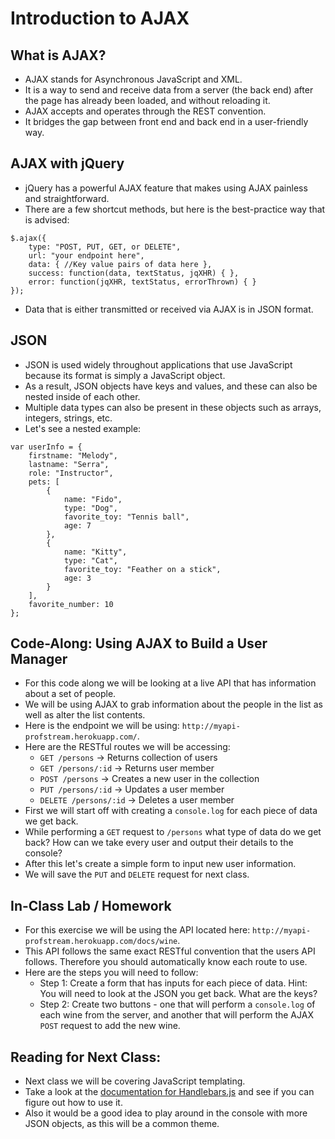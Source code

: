# Introduction to AJAX

## What is AJAX?
- AJAX stands for Asynchronous JavaScript and XML.
- It is a way to send and receive data from a server (the back end) after the page has already been loaded, and without reloading it.
- AJAX accepts and operates through the REST convention.
- It bridges the gap between front end and back end in a user-friendly way.

## AJAX with jQuery
- jQuery has a powerful AJAX feature that makes using AJAX painless and straightforward.
- There are a few shortcut methods, but here is the best-practice way that is advised:

```
$.ajax({
	type: "POST, PUT, GET, or DELETE",
	url: "your endpoint here",
	data: { //Key value pairs of data here },
	success: function(data, textStatus, jqXHR) { },
	error: function(jqXHR, textStatus, errorThrown) { }
});
```

- Data that is either transmitted or received via AJAX is in JSON format.

## JSON
- JSON is used widely throughout applications that use JavaScript because its format is simply a JavaScript object.
- As a result, JSON objects have keys and values, and these can also be nested inside of each other.
- Multiple data types can also be present in these objects such as arrays, integers, strings, etc.
- Let's see a nested example:

```
var userInfo = {
	firstname: "Melody",
	lastname: "Serra",
	role: "Instructor",
	pets: [
		{
			name: "Fido",
			type: "Dog",
			favorite_toy: "Tennis ball",
			age: 7
		},
		{
			name: "Kitty",
			type: "Cat",
			favorite_toy: "Feather on a stick",
			age: 3
		}
	],
	favorite_number: 10
};
```

## Code-Along: Using AJAX to Build a User Manager
- For this code along we will be looking at a live API that has information about a set of people.
- We will be using AJAX to grab information about the people in the list as well as alter the list contents.
- Here is the endpoint we will be using: `http://myapi-profstream.herokuapp.com/`.
- Here are the RESTful routes we will be accessing:
	- `GET /persons` -> Returns collection of users
	- `GET /persons/:id` -> Returns user member
	- `POST /persons` -> Creates a new user in the collection
	- `PUT /persons/:id` -> Updates a user member
	- `DELETE /persons/:id` -> Deletes a user member
- First we will start off with creating a `console.log` for each piece of data we get back.
- While performing a `GET` request to `/persons` what type of data do we get back? How can we take every user and output their details to the console?
- After this let's create a simple form to input new user information.
- We will save the `PUT` and `DELETE` request for next class.

## In-Class Lab / Homework
- For this exercise we will be using the API located here: `http://myapi-profstream.herokuapp.com/docs/wine`.
- This API follows the same exact RESTful convention that the users API follows. Therefore you should automatically know each route to use.
- Here are the steps you will need to follow:
	- Step 1: Create a form that has inputs for each piece of data. Hint: You will need to look at the JSON you get back. What are the keys?
	- Step 2: Create two buttons - one that will perform a `console.log` of each wine from the server, and another that will perform the AJAX `POST` request to add the new wine.

## Reading for Next Class:
- Next class we will be covering JavaScript templating.
- Take a look at the [documentation for Handlebars.js](http://handlebarsjs.com/) and see if you can figure out how to use it.
- Also it would be a good idea to play around in the console with more JSON objects, as this will be a common theme.
